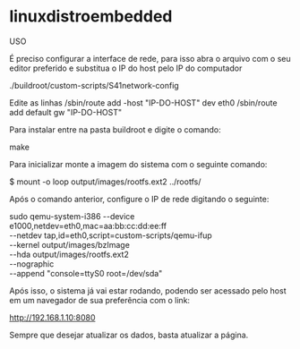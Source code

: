# linuxdistroembedded

USO

É preciso configurar a interface de rede, para isso abra o arquivo com o seu editor preferido e substitua o IP do host pelo IP do computador

./buildroot/custom-scripts/S41network-config

Edite as linhas /sbin/route add -host "IP-DO-HOST" dev eth0
  	            /sbin/route add default gw "IP-DO-HOST"

Para instalar entre na pasta buildroot e digite o comando:

make

Para inicializar monte a imagem do sistema com o seguinte comando:

$ mount -o loop output/images/rootfs.ext2 ../rootfs/

Após o comando anterior, configure o IP de rede digitando o seguinte:

sudo qemu-system-i386 --device e1000,netdev=eth0,mac=aa:bb:cc:dd:ee:ff \
  	--netdev tap,id=eth0,script=custom-scripts/qemu-ifup \
  	--kernel output/images/bzImage \
  	--hda output/images/rootfs.ext2 \
  	--nographic \
  	--append "console=ttyS0 root=/dev/sda"     

Após isso, o sistema já vai estar rodando, podendo ser acessado pelo host em um navegador de sua preferência com o link:

http://192.168.1.10:8080

Sempre que desejar atualizar os dados, basta atualizar a página.
